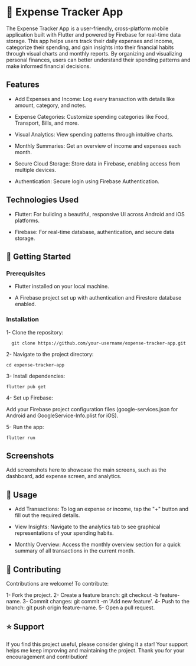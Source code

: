# 📱 Expense Tracker App

The Expense Tracker App is a user-friendly, cross-platform mobile application built with Flutter and powered by Firebase for real-time data storage. This app helps users track their daily expenses and income, categorize their spending, and gain insights into their financial habits through visual charts and monthly reports. By organizing and visualizing personal finances, users can better understand their spending patterns and make informed financial decisions.

## Features

- Add Expenses and Income: Log every transaction with details like amount, category, and notes.

- Expense Categories: Customize spending categories like Food, Transport, Bills, and more.
  
- Visual Analytics: View spending patterns through intuitive charts.
  
- Monthly Summaries: Get an overview of income and expenses each month.
  
- Secure Cloud Storage: Store data in Firebase, enabling access from multiple devices.
  
- Authentication: Secure login using Firebase Authentication.
  
## Technologies Used

- Flutter: For building a beautiful, responsive UI across Android and iOS platforms.

- Firebase: For real-time database, authentication, and secure data storage.
  
## 🚀 Getting Started

### Prerequisites

- Flutter installed on your local machine.
  
- A Firebase project set up with authentication and Firestore database enabled.
  
### Installation

1- Clone the repository:

      git clone https://github.com/your-username/expense-tracker-app.git
      
2- Navigate to the project directory:

    cd expense-tracker-app
    
3- Install dependencies:

    flutter pub get
    
4- Set up Firebase:

Add your Firebase project configuration files (google-services.json for Android and GoogleService-Info.plist for iOS).

5- Run the app:

    flutter run
    
## Screenshots

Add screenshots here to showcase the main screens, such as the dashboard, add expense screen, and analytics.

## 📖 Usage

- Add Transactions: To log an expense or income, tap the "+" button and fill out the required details.
  
- View Insights: Navigate to the analytics tab to see graphical representations of your spending habits.
  
- Monthly Overview: Access the monthly overview section for a quick summary of all transactions in the current month.
  
## 🤝 Contributing

Contributions are welcome! To contribute:

1- Fork the project.
2- Create a feature branch: git checkout -b feature-name.
3- Commit changes: git commit -m 'Add new feature'.
4- Push to the branch: git push origin feature-name.
5- Open a pull request.

## ⭐ Support
If you find this project useful, please consider giving it a star! Your support helps me keep improving and maintaining the project. Thank you for your encouragement and contribution!
